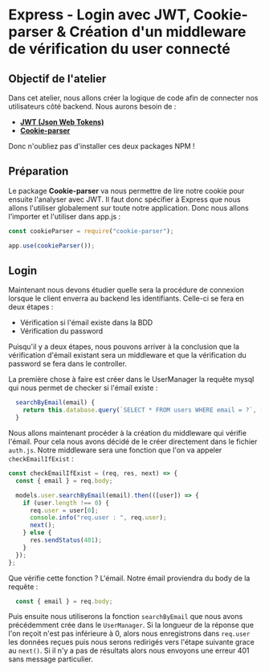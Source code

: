 # Express - Login avec JWT, Cookie-parser & Création d'un middleware de vérification du user connecté

## Objectif de l'atelier

Dans cet atelier, nous allons créer la logique de code afin de connecter nos utilisateurs côté backend. Nous aurons besoin de :

- [**JWT (Json Web Tokens)**](https://www.npmjs.com/package/jsonwebtoken)
- [**Cookie-parser**](https://www.npmjs.com/package/cookie-parser)

Donc n'oubliez pas d'installer ces deux packages NPM !

## Préparation

Le package **Cookie-parser** va nous permettre de lire notre cookie pour ensuite l'analyser avec JWT. Il faut donc spécifier à Express que nous allons l'utiliser globalement sur toute notre application.
Donc nous allons l'importer et l'utiliser dans app.js :

```js
const cookieParser = require("cookie-parser");

app.use(cookieParser());
```

## Login

Maintenant nous devons étudier quelle sera la procédure de connexion lorsque le client enverra au backend les identifiants. Celle-ci se fera en deux étapes :

- Vérification si l'émail existe dans la BDD
- Vérification du password

Puisqu'il y a deux étapes, nous pouvons arriver à la conclusion que la vérification d'émail existant sera un middleware et que la vérification du password se fera dans le controller.

La première chose à faire est créer dans le UserManager la requête mysql qui nous permet de checker si l'émail existe :

```js
  searchByEmail(email) {
    return this.database.query(`SELECT * FROM users WHERE email = ?`, [email]);
  }
```

Nous allons maintenant procéder à la création du middleware qui vérifie l'émail. Pour cela nous avons décidé de le créer directement dans le fichier `auth.js`. Notre middleware sera une fonction que l'on va appeler `checkEmailIfExist` :

```js
const checkEmailIfExist = (req, res, next) => {
  const { email } = req.body;

  models.user.searchByEmail(email).then(([user]) => {
    if (user.length !== 0) {
      req.user = user[0];
      console.info("req.user : ", req.user);
      next();
    } else {
      res.sendStatus(401);
    }
  });
};
```

Que vérifie cette fonction ? L'émail. Notre émail proviendra du body de la requête : 
```js
  const { email } = req.body;
```

Puis ensuite nous utiliserons la fonction `searchByEmail` que nous avons précédemment crée dans le `UserManager`. Si la longueur de la réponse que l'on reçoit n'est pas inférieure à 0, alors nous enregistrons dans `req.user` les données reçues puis nous serons redirigés vers l'étape suivante grace au `next()`. Si il n'y a pas de résultats alors nous envoyons une erreur 401 sans message particulier.


